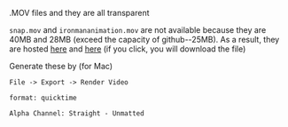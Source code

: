 .MOV files and they are all transparent

```snap.mov``` and ```ironmananimation.mov``` are not available because they are 40MB and 28MB (exceed the capacity of github--25MB). As a result, they are hosted [here](https://null0verflow.xyz/video/snap%20(Converted).mov) and [here](https://null0verflow.xyz/video/ironmananimation%20(Converted).mov) (if you click, you will download the file)

Generate these by (for Mac)

```
File -> Export -> Render Video

format: quicktime

Alpha Channel: Straight - Unmatted

```
